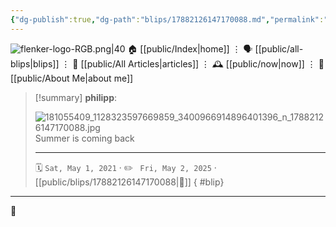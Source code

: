 ```yaml
---
{"dg-publish":true,"dg-path":"blips/17882126147170088.md","permalink":"/blips/17882126147170088/","title":"philipp on instagram @ 2021-05-01"}
---
```



<div class="transclusion internal-embed is-loaded"><div class="markdown-embed">




![flenker-logo-RGB.png|40](/img/user/attachments/flenker-logo-RGB.png)
🏠 [[public/Index\|home]]  ⋮ 🗣️ [[public/all-blips\|blips]] ⋮  📝 [[public/All Articles\|articles]]  ⋮ 🕰️ [[public/now\|now]] ⋮ 🪪 [[public/About Me\|about me]]


</div></div>


> [!summary] **philipp**:
>
> ![181055409_1128323597669859_3400966914896401396_n_17882126147170088.jpg](/img/user/attachments/181055409_1128323597669859_3400966914896401396_n_17882126147170088.jpg)
> Summer is coming back
> - - -
>
> 🗓️ <code>Sat, May 1, 2021</code>  · ✏️ <code> Fri, May 2, 2025</code>  · [[public/blips/17882126147170088\|🔗]]
{ #blip}


- - -

 👾
